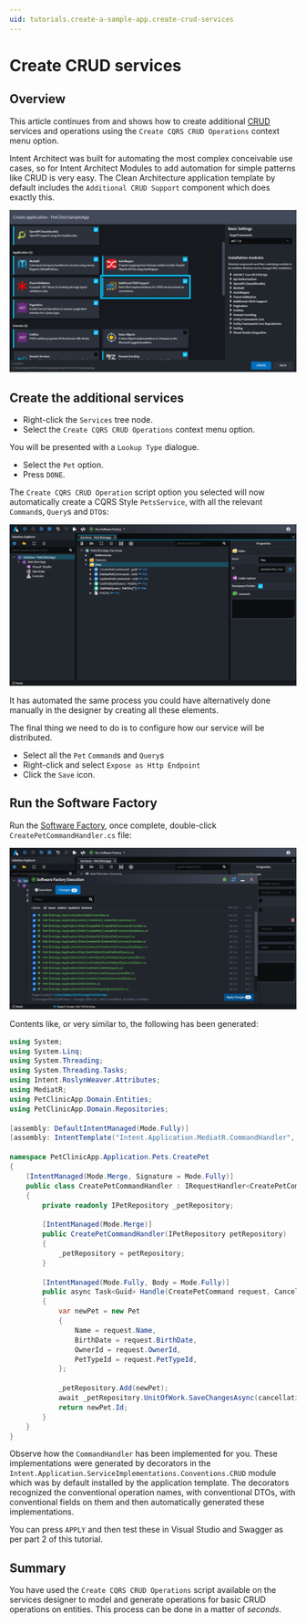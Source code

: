 ```yaml
---
uid: tutorials.create-a-sample-app.create-crud-services
---
```


# Create CRUD services

## Overview

This article continues from [](xref:tutorials.create-a-sample-app.create-a-petclinic-csharp) and shows how to create additional [CRUD](https://en.wikipedia.org/wiki/Create,_read,_update_and_delete) services and operations using the `Create CQRS CRUD Operations` context menu option.

Intent Architect was built for automating the most complex conceivable use cases, so for Intent Architect Modules to add automation for simple patterns like CRUD is very easy. The Clean Architecture application template by default includes the `Additional CRUD Support` component which does exactly this.

![The Additional CRUD Support component for the Clean Architecture .NET Application Template](images/application-template-additional-crud-support-component.png)

## Create the additional services

- Right-click the `Services` tree node.
- Select the `Create CQRS CRUD Operations` context menu option.

You will be presented with a `Lookup Type` dialogue.

- Select the `Pet` option.
- Press `DONE`.

The `Create CQRS CRUD Operation` script option you selected will now automatically create a CQRS Style `PetsService`, with all the relevant `Command`s, `Query`s and `DTO`s:

![Created CRUD operations and DTOs](images/created-crud-operations-and-dtos.png)

It has automated the same process you could have alternatively done manually in the designer by creating all these elements.

The final thing we need to do is to configure how our service will be distributed.
* Select all the `Pet` `Command`s and `Query`s
* Right-click and select `Expose as Http Endpoint`
* Click the `Save` icon.

## Run the Software Factory

Run the [Software Factory](xref:tutorials.create-a-sample-app.create-a-petclinic-csharp#generate-the-code), once complete, double-click `CreatePetCommandHandler.cs` file:

![Software Factory Execution, Apply Changes](images/software-factory-execution-apply-changes.png)

Contents like, or very similar to, the following has been generated:

```csharp
using System;
using System.Linq;
using System.Threading;
using System.Threading.Tasks;
using Intent.RoslynWeaver.Attributes;
using MediatR;
using PetClinicApp.Domain.Entities;
using PetClinicApp.Domain.Repositories;

[assembly: DefaultIntentManaged(Mode.Fully)]
[assembly: IntentTemplate("Intent.Application.MediatR.CommandHandler", Version = "1.0")]

namespace PetClinicApp.Application.Pets.CreatePet
{
    [IntentManaged(Mode.Merge, Signature = Mode.Fully)]
    public class CreatePetCommandHandler : IRequestHandler<CreatePetCommand, Guid>
    {
        private readonly IPetRepository _petRepository;

        [IntentManaged(Mode.Merge)]
        public CreatePetCommandHandler(IPetRepository petRepository)
        {
            _petRepository = petRepository;
        }

        [IntentManaged(Mode.Fully, Body = Mode.Fully)]
        public async Task<Guid> Handle(CreatePetCommand request, CancellationToken cancellationToken)
        {
            var newPet = new Pet
            {
                Name = request.Name,
                BirthDate = request.BirthDate,
                OwnerId = request.OwnerId,
                PetTypeId = request.PetTypeId,
            };

            _petRepository.Add(newPet);
            await _petRepository.UnitOfWork.SaveChangesAsync(cancellationToken);
            return newPet.Id;
        }
    }
}
```

Observe how the `CommandHandler`  has been implemented for you. These implementations were generated by decorators in the `Intent.Application.ServiceImplementations.Conventions.CRUD` module which was by default installed by the application template. The decorators recognized the conventional operation names, with conventional DTOs, with conventional fields on them and then automatically generated these implementations.

You can press `APPLY` and then test these in Visual Studio and Swagger as per part 2 of this tutorial.

## Summary

You have used the `Create CQRS CRUD Operations` script available on the services designer to model and generate operations for basic CRUD operations on entities. This process can be done in a matter of _seconds_.

